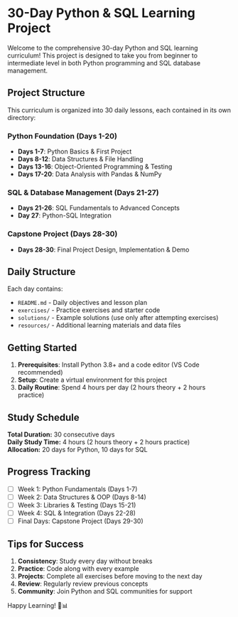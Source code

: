 # 30-Day Python & SQL Learning Project

Welcome to the comprehensive 30-day Python and SQL learning curriculum! This project is designed to take you from beginner to intermediate level in both Python programming and SQL database management.

## Project Structure

This curriculum is organized into 30 daily lessons, each contained in its own directory:

### Python Foundation (Days 1-20)
- **Days 1-7**: Python Basics & First Project
- **Days 8-12**: Data Structures & File Handling
- **Days 13-16**: Object-Oriented Programming & Testing
- **Days 17-20**: Data Analysis with Pandas & NumPy

### SQL & Database Management (Days 21-27)
- **Days 21-26**: SQL Fundamentals to Advanced Concepts
- **Day 27**: Python-SQL Integration

### Capstone Project (Days 28-30)
- **Days 28-30**: Final Project Design, Implementation & Demo

## Daily Structure

Each day contains:
- `README.md` - Daily objectives and lesson plan
- `exercises/` - Practice exercises and starter code
- `solutions/` - Example solutions (use only after attempting exercises)
- `resources/` - Additional learning materials and data files

## Getting Started

1. **Prerequisites**: Install Python 3.8+ and a code editor (VS Code recommended)
2. **Setup**: Create a virtual environment for this project
3. **Daily Routine**: Spend 4 hours per day (2 hours theory + 2 hours practice)

## Study Schedule

**Total Duration:** 30 consecutive days  
**Daily Study Time:** 4 hours (2 hours theory + 2 hours practice)  
**Allocation:** 20 days for Python, 10 days for SQL  

## Progress Tracking

- [ ] Week 1: Python Fundamentals (Days 1-7)
- [ ] Week 2: Data Structures & OOP (Days 8-14)
- [ ] Week 3: Libraries & Testing (Days 15-21)
- [ ] Week 4: SQL & Integration (Days 22-28)
- [ ] Final Days: Capstone Project (Days 29-30)

## Tips for Success

1. **Consistency**: Study every day without breaks
2. **Practice**: Code along with every example
3. **Projects**: Complete all exercises before moving to the next day
4. **Review**: Regularly review previous concepts
5. **Community**: Join Python and SQL communities for support

Happy Learning! 🐍📊
